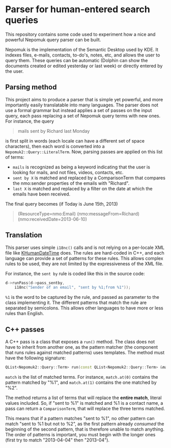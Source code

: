 # Parser for human-entered search queries

This repository contains some code used to experiment how a nice and powerful Nepomuk query parser can be built.

Nepomuk is the implementation of the Semantic Desktop used by KDE. It indexes files, e-mails, contacts, to-do's, notes, etc, and allows the user to query them. These queries can be automatic (Dolphin can show the documents created or edited yesterday or last week) or directly entered by the user.

## Parsing method

This project aims to produce a parser that is simple yet powerful, and more importantly easily translatable into many languages. The parser does not use a formal grammar but instead applies a set of passes on the input query, each pass replacing a set of Nepomuk query terms with new ones. For instance, the query

> mails sent by Richard last Monday

is first split in words (each locale can have a different set of space characters), then each word is converted into a `Nepomuk2::Query::LiteralTerm`. Now, parsing passes are applied on this list of terms:

* `mails` is recognized as being a keyword indicating that the user is looking for mails, and not files, videos, contacts, etc.
* `sent by X` is matched and replaced by a ComparisonTerm that compares the nmo:sender properties of the emails with "Richard".
* `last X` is matched and replaced by a filter on the date at which the emails have been received.

The final query becomes (if Today is June 15th, 2013)

> (ResourceType=nmo:Email) (nmo:messageFrom=Richard) (nmo:receivedDate=2013-06-10)

## Translation

This parser uses simple `i18nc()` calls and is not relying on a per-locale XML file like [KHumanDateTime](https://github.com/steckdenis/khumandatetime) does. The rules are hard-coded in C++, and each language can provide a set of patterns for these rules. This allows complex rules to be used, they are not limited by the expressiveness of the XML file.

For instance, the `sent by` rule is coded like this in the source code:

```cpp
d->runPass(d->pass_sentby,
    i18nc("Sender of an email", "sent by %1;from %1"));
```

`%1` is the word to be captured by the rule, and passed as parameter to the class implementing it. The different patterns that match the rule are separated by semicolons. This allows other languages to have more or less rules than English.

## C++ passes

A C++ pass is a class that exposes a `run()` method. The class does not have to inherit from another one, as the pattern matcher (the component that runs rules against matched patterns) uses templates. The method must have the following signature:

```cpp
QList<Nepomuk2::Query::Term> run(const QList<Nepomuk2::Query::Term> &match) const;
```

`match` is the list of matched terms. For instance, `match.at(0)` contains the pattern matched by "%1", and `match.at(1)` contains the one matched by "%2".

The method returns a list of terms that will replace the **entire match**, literal values included. So, if "sent to %1" is matched and %1 is a contact name, a pass can return a `ComparisonTerm`, that will replace the three terms matched.

This means that if a pattern matches "sent to %1", no other pattern can match "sent to %1 but not to %2", as the first pattern already *consumed* the beginning of the second pattern, that is therefore unable to match anything. The order of patterns is important, you must begin with the longer ones (first try to match "2013-04-04" then "2013-04").
